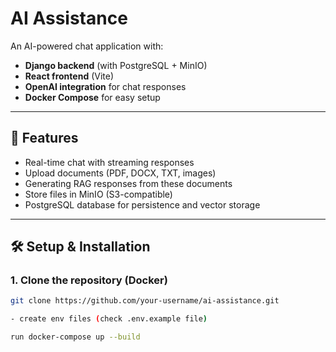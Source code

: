 # AI Assistance

An AI-powered chat application with:
- **Django backend** (with PostgreSQL + MinIO)
- **React frontend** (Vite)
- **OpenAI integration** for chat responses
- **Docker Compose** for easy setup

---

## 🚀 Features
- Real-time chat with streaming responses
- Upload documents (PDF, DOCX, TXT, images)
- Generating RAG responses from these documents
- Store files in MinIO (S3-compatible)
- PostgreSQL database for persistence and vector storage

---

## 🛠️ Setup & Installation

### 1. Clone the repository (Docker)
```bash
git clone https://github.com/your-username/ai-assistance.git

- create env files (check .env.example file)

run docker-compose up --build



